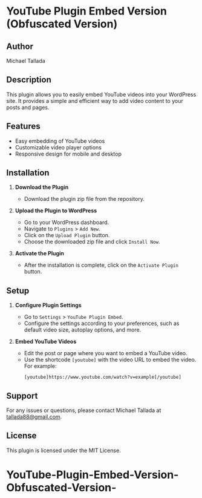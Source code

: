# YouTube Plugin Embed Version (Obfuscated Version)

## Author
Michael Tallada

## Description
This plugin allows you to easily embed YouTube videos into your WordPress site. It provides a simple and efficient way to add video content to your posts and pages.

## Features
- Easy embedding of YouTube videos
- Customizable video player options
- Responsive design for mobile and desktop

## Installation

1. **Download the Plugin**
    - Download the plugin zip file from the repository.

2. **Upload the Plugin to WordPress**
    - Go to your WordPress dashboard.
    - Navigate to `Plugins` > `Add New`.
    - Click on the `Upload Plugin` button.
    - Choose the downloaded zip file and click `Install Now`.

3. **Activate the Plugin**
    - After the installation is complete, click on the `Activate Plugin` button.

## Setup

1. **Configure Plugin Settings**
    - Go to `Settings` > `YouTube Plugin Embed`.
    - Configure the settings according to your preferences, such as default video size, autoplay options, and more.

2. **Embed YouTube Videos**
    - Edit the post or page where you want to embed a YouTube video.
    - Use the shortcode `[youtube]` with the video URL to embed the video. For example:
      ```
      [youtube]https://www.youtube.com/watch?v=example[/youtube]
      ```

## Support
For any issues or questions, please contact Michael Tallada at [tallada88@gmail.com](mailto:KuyaMecky).

## License
This plugin is licensed under the MIT License.
# YouTube-Plugin-Embed-Version-Obfuscated-Version-
